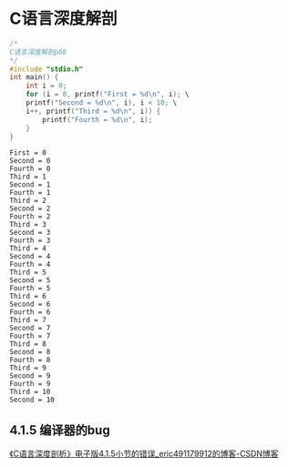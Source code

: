 # C语言深度解剖

```c
/*
C语言深度解剖p68
*/
#include "stdio.h"
int main() {
    int i = 0;
    for (i = 0, printf("First = %d\n", i); \
    printf("Second = %d\n", i), i < 10; \
    i++, printf("Third = %d\n", i)) {
        printf("Fourth = %d\n", i);
    }
}
```

```shell
First = 0
Second = 0
Fourth = 0
Third = 1
Second = 1
Fourth = 1
Third = 2
Second = 2
Fourth = 2
Third = 3
Second = 3
Fourth = 3
Third = 4
Second = 4
Fourth = 4
Third = 5
Second = 5
Fourth = 5
Third = 6
Second = 6
Fourth = 6
Third = 7
Second = 7
Fourth = 7
Third = 8
Second = 8
Fourth = 8
Third = 9
Second = 9
Fourth = 9
Third = 10
Second = 10
```

## 4.1.5 编译器的bug

[《C语言深度剖析》电子版4.1.5小节的错误_eric491179912的博客-CSDN博客](https://blog.csdn.net/eric491179912/article/details/6683663?spm=1001.2101.3001.6650.1&utm_medium=distribute.pc_relevant.none-task-blog-2~default~BlogCommendFromBaidu~Rate-1.pc_relevant_antiscanv2&depth_1-utm_source=distribute.pc_relevant.none-task-blog-2~default~BlogCommendFromBaidu~Rate-1.pc_relevant_antiscanv2&utm_relevant_index=2)